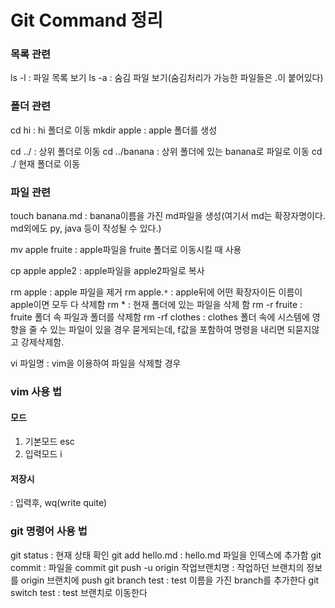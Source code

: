 # Git Command 정리

### 목록 관련
ls -l : 파일 목록 보기
ls -a : 숨김 파일 보기(숨김처리가 가능한 파일들은 .이 붙어있다)

### 폴더 관련
cd hi : hi 폴더로 이동
mkdir apple : apple 폴더를 생성

cd ../ : 상위 폴더로 이동
cd ../banana : 상위 폴더에 있는 banana로 파일로 이동
cd ./ 현재 폴더로 이동

### 파일 관련
touch banana.md : banana이름을 가진 md파일을 생성(여기서 md는 확장자명이다. md외에도 py, java 등이 작성될 수 있다.)

mv apple fruite : apple파일을 fruite 폴더로 이동시킬 때 사용

cp apple apple2 : apple파일을 apple2파일로 복사

rm apple : apple 파일을 제거
rm apple.`*` : apple뒤에 어떤 확장자이든 이름이 apple이면 모두 다 삭제함
rm * : 현재 폴더에 있는 파일을 삭제 함
rm -r fruite : fruite 폴더 속 파일과 폴더를 삭제함
rm -rf clothes : clothes 폴더 속에 시스템에 영향을 줄 수 있는 파일이 있을 경우 묻게되는데, f값을 포함하여 명령을 내리면 되묻지않고 강제삭제함.

vi 파일명 : vim을 이용하여 파일을 삭제할 경우

### vim 사용 법

#### 모드

1. 기본모드 esc
2. 입력모드 i

#### 저장시

: 입력후, wq(write quite)


### git 명령어 사용 법
git status : 현재 상태 확인
git add hello.md : hello.md 파일을 인덱스에 추가함
git commit : 파일을 commit
git push -u origin 작업브랜치명 : 작업하던 브랜치의 정보를 origin 브랜치에 push
git branch test : test 이름을 가진 branch를 추가한다
git switch test : test 브랜치로 이동한다


